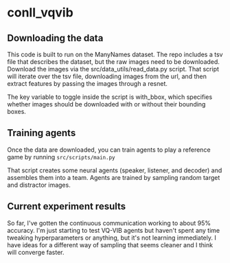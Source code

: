# conll_vqvib

## Downloading the data

This code is built to run on the ManyNames dataset.
The repo includes a tsv file that describes the dataset, but the raw images need to be downloaded.
Download the images via the src/data_utils/read_data.py script.
That script will iterate over the tsv file, downloading images from the url, and then extract features by passing the images through a resnet.

The key variable to toggle inside the script is with_bbox, which specifies whether images should be downloaded with or without their bounding boxes.

## Training agents

Once the data are downloaded, you can train agents to play a reference game by running ``src/scripts/main.py``

That script creates some neural agents (speaker, listener, and decoder) and assembles them into a team.
Agents are trained by sampling random target and distractor images.

## Current experiment results

So far, I've gotten the continuous communication working to about 95% accuracy.
I'm just starting to test VQ-VIB agents but haven't spent any time tweaking hyperparameters or anything, but it's not learning immediately.
I have ideas for a different way of sampling that seems cleaner and I think will converge faster.